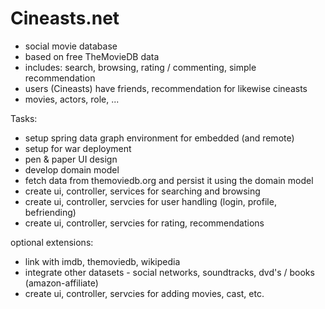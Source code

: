 Cineasts.net
============

-  social movie database
-  based on free TheMovieDB data
-  includes: search, browsing, rating / commenting, simple recommendation
-  users (Cineasts) have friends, recommendation for likewise cineasts
-  movies, actors, role, ...

Tasks:
-  setup spring data graph environment for embedded (and remote)
-  setup for war deployment
-  pen & paper UI design
-  develop domain model
-  fetch data from themoviedb.org and persist it using the domain model
-  create ui, controller, services for searching and browsing
-  create ui, controller, servcies for  user handling (login, profile, befriending)
-  create ui, controller, servcies for rating, recommendations

optional extensions:
-  link with imdb, themoviedb, wikipedia
-  integrate other datasets -   social networks, soundtracks, dvd's / books (amazon-affiliate)
-  create ui, controller, servcies for adding movies, cast, etc.

